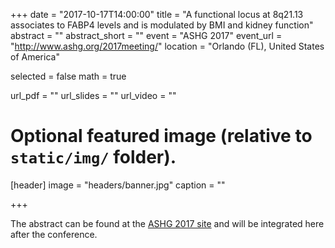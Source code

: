 +++
date = "2017-10-17T14:00:00"
title = "A functional locus at 8q21.13 associates to FABP4 levels and is modulated by BMI and kidney function"
abstract = ""
abstract_short = ""
event = "ASHG 2017"
event_url = "http://www.ashg.org/2017meeting/"
location = "Orlando (FL), United States of America"

selected = false
math = true

url_pdf = ""
url_slides = ""
url_video = ""

# Optional featured image (relative to `static/img/` folder).
[header]
image = "headers/banner.jpg"
caption = ""

+++

The abstract can be found at the [ASHG 2017 site](http://www.ashg.org/2017meeting/) and will be integrated here after the conference. 

